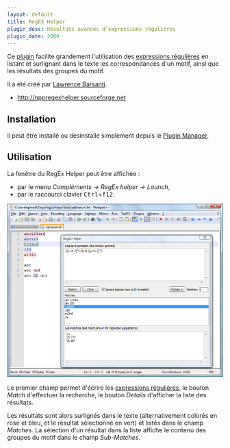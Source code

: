 ```yaml
---
layout: default
title: RegEX Helper
plugin_desc: Résultats avancés d'expressions régulières
plugin_date: 2009
---
```

Ce [plugin](../plugins.md) facilite grandement l'utilisation des [expressions régulières](../expressions-regulieres.md) en listant et surlignant dans le texte les correspondances d'un motif, ainsi que les résultats des groupes du motif.

Il a été créé par [Lawrence Barsanti](http://lawrencebarsanti.wordpress.com).

- <http://nppregexhelper.sourceforge.net>

## Installation

Il peut être installé ou désinstallé simplement depuis le [Plugin Manager](plugin-manager.md).

## Utilisation

La fenêtre du RegEx Helper peut être affichée :

- par le menu *Compléments -> RegEx helper -> Launch*,
- par le raccourci clavier <kbd>Ctrl</kbd>+<kbd>f12</kbd>.

![Fenêtre du RegEx Helper](/images/plugins/regex-helper.png)

Le premier champ permet d'écrire les [expressions régulières](../expressions-regulieres.md), le bouton *Match* d'effectuer la recherche, le bouton *Details* d'afficher la liste des résultats.

Les résultats sont alors surlignés dans le texte (alternativement colorés en rose et bleu, et le résultat sélectionné en vert) et listés dans le champ *Matches*. La sélection d'un résultat dans la liste affiche le contenu des groupes du motif dans le champ *Sub-Matches*.
